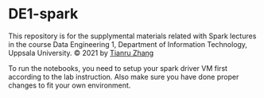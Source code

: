 # DE1-spark

This repository is for the supplymental materials related with Spark lectures in the course Data Engineering 1, Department of Information Technology, Uppsala University. &copy; 2021 by [Tianru Zhang](https://github.com/JSFRi) 

To run the notebooks, you need to setup your spark driver VM first according to the lab instruction. Also make sure you have done proper changes to fit your own environment.
